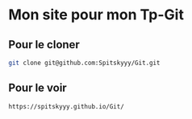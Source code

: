 # Mon site pour mon Tp-Git


## Pour le cloner 

```sh
git clone git@github.com:Spitskyyy/Git.git
```

## Pour le voir

```sh
https://spitskyyy.github.io/Git/
```
